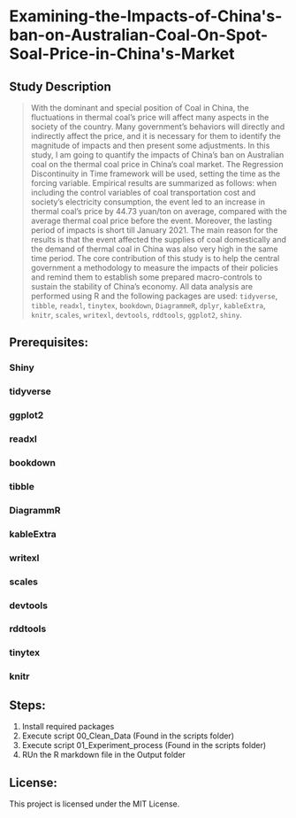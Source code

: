 # Examining-the-Impacts-of-China's-ban-on-Australian-Coal-On-Spot-Soal-Price-in-China's-Market

## Study Description
>With the dominant and special position of Coal in China, the fluctuations in thermal coal’s price will affect many aspects in the society of the country. Many government’s behaviors will directly and indirectly affect the price, and it is necessary for them to identify the magnitude of impacts and then present some adjustments. In this study, I am going to quantify the impacts of China’s ban on Australian coal on the thermal coal price in China’s coal market. The Regression Discontinuity in Time framework will be used, setting the time as the forcing variable. Empirical results are summarized as follows: when including the control variables of coal transportation cost and society’s electricity consumption, the event led to an increase in thermal coal’s price by 44.73 yuan/ton on average, compared with the average thermal coal price before the event. Moreover, the lasting period of impacts is short till January 2021. The main reason for the results is that the event affected the supplies of coal domestically and the demand of thermal coal in China was also very high in the same time period. The core contribution of this study is to help the central government a methodology to measure the impacts of their policies and remind them to establish some prepared macro-controls to sustain the stability of China’s economy. 
> All data analysis are performed using R and the following packages are used: `tidyverse`, `tibble`, `readxl`, `tinytex`, `bookdown`, `DiagrammeR`, `dplyr`, `kableExtra`, `knitr`, `scales`, `writexl`, `devtools`, `rddtools`, `ggplot2`, `shiny`.


## Prerequisites:
### Shiny
### tidyverse
### ggplot2
### readxl
### bookdown
### tibble
### DiagrammR
### kableExtra
### writexl
### scales
### devtools
### rddtools
### tinytex
### knitr

## Steps:
1. Install required packages
2. Execute script 00_Clean_Data (Found in the scripts folder)
3. Execute script 01_Experiment_process (Found in the scripts folder)
4. RUn the R markdown file in the Output folder

## License:
This project is licensed under the MIT License.